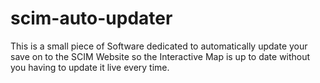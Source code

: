 # scim-auto-updater
This is a small piece of Software dedicated to automatically update your save on to the SCIM Website so the Interactive Map is up to date without you having to update it live every time.
